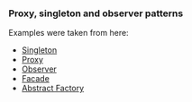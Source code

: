 ### Proxy, singleton and observer patterns
Examples were taken from here:
- [Singleton]
- [Proxy]
- [Observer]
- [Facade]
- [Abstract Factory]

[Singleton]: https://www.baeldung.com/java-singleton

[Proxy]: https://www.baeldung.com/java-proxy-pattern

[Observer]: https://www.baeldung.com/java-observer-pattern

[Facade]: https://www.baeldung.com/java-facade-pattern

[Abstract Factory]: https://www.baeldung.com/java-abstract-factory-pattern